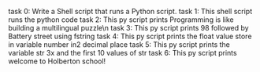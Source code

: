 task 0: Write a Shell script that runs a Python script.
task 1: This shell script runs the python code
task 2: This py script prints Programming is like building a multilingual puzzle\n
task 3: This py script prints 98 followed by Battery street using fstring
task 4: This py script prints the float value store in variable number in2 decimal place
task 5: This py script prints the variable str 3x and the first 10 values of str
task 6: This py script prints welcome to Holberton school!
